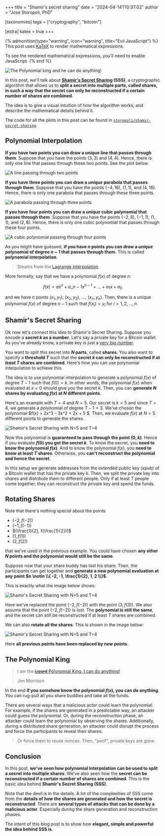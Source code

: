 +++
title = "Shamir's secret sharing"
date = "2024-04-14T10:37:02"
author = "Jose Storopoli, PhD"

[taxonomies]
tags = ["cryptography", "bitcoin"]

[extra]
katex = true
+++

{% admonition(type="warning", icon="warning", title="Evil JavaScript") %}
This post uses [KaTeX](https://katex.org/) to render mathematical expressions.

To see the rendered mathematical expressions, you'll need to enable JavaScript.
{% end %}

![The Polynomial king and he can do anything!](polynomial_king.webp)

In this post, we'll talk about
**[Shamir's Secret Sharing](https://en.wikipedia.org/wiki/Shamir%27s_Secret_Sharing)
(SSS)**, a cryptographic algorithm that allows us to **split a secret into multiple parts,
called shares, in such a way that the secret can only be reconstructed
if a certain number of shares are combined**.

The idea is to give a visual intuition of how the algorithm works,
and describe the mathematical details behind it.

The code for all the plots in this post can be found in
[`storopoli/shamir-secret-sharing`](https://github.com/storopoli/shamir-secret-sharing).

## Polynomial Interpolation

**If you have two points you can draw a _unique_ line that passes through them**.
Suppose that you have the points $(3,3)$ and $(4,4)$.
Hence, there is only one line that passes through these two points.
See the plot below.

![A line passing through two points](line.svg)

**If you have three points you can draw a _unique_ parabola that passes through them**.
Suppose that you have the points $(-4,16)$, $(1,1)$, and $(4,16)$.
Hence, there is only one parabola that passes through these three points.

![A parabola passing through three points](quadratic.svg)

**If you have four points you can draw a _unique_ cubic polynomial that passes through them**.
Suppose that you have the points $(-2,8)$, $(-1,1)$, $(1,1)$, and $(2,8)$.
Hence, there is only one cubic polynomial that passes through these four points.

![A cubic polynomial passing through four points](cubic.svg)

As you might have guessed, **if you have $n$ points you can draw a _unique_ polynomial of degree $n-1$ that passes through them**.
This is called **polynomial interpolation**.

> [](<$block.attrs('info')>)
> Steams from the [Lagrange interpolation](https://en.wikipedia.org/wiki/Lagrange_polynomial).

More formally, say that we have a polynomial $f(x)$ of degree $n$:

$$ f(x) = ax^n + a\_{n-1} x^{n-1} + \ldots + a_1 x + a_0 $$

and we have $n$ points $(x_1, y_1)$, $(x_2, y_2)$, $\ldots$, $(x_n, y_n)$.
Then, there is a unique polynomial $f(x)$ of degree $n-1$ such that $f(x_i) = y_i$ for $i = 1, 2, \ldots, n$.

## Shamir's Secret Sharing

Ok now let's connect this idea to Shamir's Secret Sharing.
Suppose you encode a **secret $k$ as a number**.
Let's say a private key for a Bitcoin wallet.
As you've already know, a private key is just a [very big number](<$link.page('blog/2024-02-05-crypto-basics')>).

You want to split this secret into **$N$ parts**, called **shares**.
You also want to specify a **threshold $T$** such that the **secret $k$ can only be reconstructed if at _least_ $T$ shares are combined**.
Here's how you can use polynomial interpolation to achieve this.

The idea is to use polynomial interpolation to generate a polynomial $f(x)$ of degree $T-1$ such that $f(0) = k$.
In other words, the polynomial $f(x)$ when evaluated at $x = 0$ should give you the secret $k$.
Then, you can **generate $N$ shares by evaluating $f(x)$ at $N$ different points**.

Here's an example with $T = 4$ and $N = 5$.
Our secret is $k = 5$ and since $T = 4$, we generate a polynomial of degree $T-1 = 3$.
We've chosen the polynomial $f(x) = 2x^3 - 3x^2 + 2x + 5 $.
Then, we evaluate $f(x)$ at $N = 5$ different points to generate the shares.

![Shamir's Secret Sharing with $N=5$ and $T=4$](shamir.svg)

Now this polynomial is **guaranteed to pass through the point $(0, k)$**.
Hence if you evaluate **$f(0)$ you get the secret $k$**.
To know the secret, you **need to know the polynomial $f(x)$**.
And to know the polynomial $f(x)$, you **need to know at least $T$ shares**.
Otherwise, you **can't reconstruct the polynomial and hence the secret**.

In this setup we generate addresses from the extended public key (xpub) of a Bitcoin wallet that has the private key $k$.
Then, we split the private key into shares and distribute them to different people.
Only if at least $T$ people come together, they can reconstruct the private key and spend the funds.

## Rotating Shares

Note that there's nothing special about the points

- $(-2, f(-2))$
- $(-1, f(-1))$
- $(\frac{1}{2}, f(\frac{1}{2}))$
- $(1, f(1))$
- $(2, f(2))$

that we've used in the previous example.
You could have chosen **any other $N$ points and the polynomial would still be the same**.

Suppose now that your share buddy has lost his share.
Then, the participants can get together and **generate a new polynomial evaluation at any point $n \notin \\{ -2, -1, \frac{1}{2}, 1, 2 \\}$**.

This is exactly what the image below shows:

![Shamir's Secret Sharing with $N=5$ and $T=4$](shamir_alternate_single.svg)

Here we've replaced the point $(-2, f(-2))$ with the point $(3, f(3))$.
We also assume that the point $(-2, f(-2))$ is lost.
The **polynomial is still the same**, and the secret can still be reconstructed if at least $T$ shares are combined.

We can also **rotate all the shares**.
This is shown in the image below:

![Shamir's Secret Sharing with $N=5$ and $T=4$](shamir_alternate_multiple.svg)

Here **all previous points have been replaced by new points**.

## The Polynomial King

> I am the [~~Lizard~~ Polynomial King, I can do anything!](https://youtu.be/ashTaoGrR2o?t=642)
>
> Jim Morrison

In the end **if you somehow know the polynomial $f(x)$, you can do anything**.
You can rug-pull all you share buddies and take all the funds.

There are several ways that a malicious actor could learn the polynomial.
For example, if the shares are generated in a predictable way, an attacker could guess the polynomial.
Or, during the reconstruction phase, an attacker could learn the polynomial by observing the shares.
Additionally, during a distributed share generation, an attacker could disrupt the process and force the participants to reveal their shares.

> [](<$block.attrs('info')>)
> Or force them to reuse nonces. Then, "poof", private keys are gone.

## Conclusion

In this post, **we've seen how polynomial interpolation can be used to split a secret into multiple shares**.
We've also seen how the **secret can be reconstructed if a certain number of shares are combined**.
This is the basic idea behind **Shamir's Secret Sharing (SSS)**.

Note that the devil is in the details.
A lot of the complexities of SSS come from the **details of how the shares are generated and how the secret is reconstructed**.
There are **several types of attacks that can be done by a malicious actor**.
Especially during the share generation and reconstruction phases.

The intent of this blog post is to show how **elegant, simple and powerful the idea behind SSS is**.

